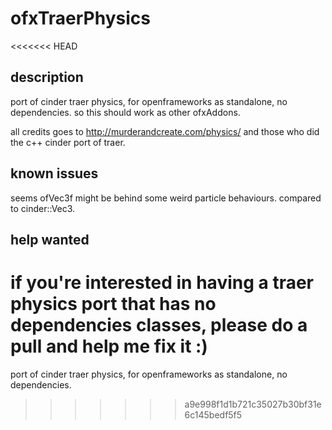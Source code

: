 ofxTraerPhysics
===============

<<<<<<< HEAD

## description ##
port of cinder traer physics, for openframeworks as standalone, no dependencies.
so this should work as other ofxAddons.

all credits goes to http://murderandcreate.com/physics/
and those who did the c++ cinder port of traer.

## known issues ##
seems ofVec3f might be behind some weird particle behaviours.
compared to cinder::Vec3.

## help wanted ##
if you're interested in having a traer physics port that has no
dependencies classes, please do a pull and help me fix it :)
=======
port of cinder traer physics, for openframeworks as standalone, no dependencies. 
>>>>>>> a9e998f1d1b721c35027b30bf31e6c145bedf5f5
